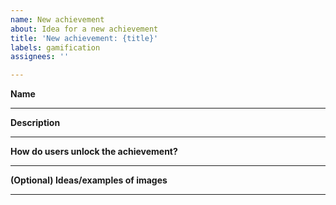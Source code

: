 ```yaml
---
name: New achievement
about: Idea for a new achievement
title: 'New achievement: {title}'
labels: gamification
assignees: ''

---
```


**Name**
__________

**Description**
__________

**How do users unlock the achievement?**
__________

**(Optional) Ideas/examples of images**
__________
